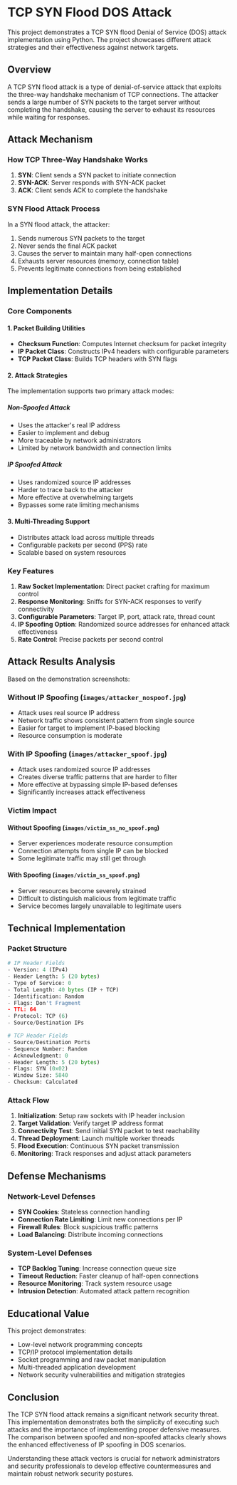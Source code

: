 # TCP SYN Flood DOS Attack

This project demonstrates a TCP SYN flood Denial of Service (DOS) attack implementation using Python. The project showcases different attack strategies and their effectiveness against network targets.

## Overview

A TCP SYN flood attack is a type of denial-of-service attack that exploits the three-way handshake mechanism of TCP connections. The attacker sends a large number of SYN packets to the target server without completing the handshake, causing the server to exhaust its resources while waiting for responses.

## Attack Mechanism

### How TCP Three-Way Handshake Works

1. **SYN**: Client sends a SYN packet to initiate connection
2. **SYN-ACK**: Server responds with SYN-ACK packet
3. **ACK**: Client sends ACK to complete the handshake

### SYN Flood Attack Process

In a SYN flood attack, the attacker:
1. Sends numerous SYN packets to the target
2. Never sends the final ACK packet
3. Causes the server to maintain many half-open connections
4. Exhausts server resources (memory, connection table)
5. Prevents legitimate connections from being established

## Implementation Details

### Core Components

#### 1. Packet Building Utilities
- **Checksum Function**: Computes Internet checksum for packet integrity
- **IP Packet Class**: Constructs IPv4 headers with configurable parameters
- **TCP Packet Class**: Builds TCP headers with SYN flags

#### 2. Attack Strategies

The implementation supports two primary attack modes:

##### Non-Spoofed Attack
- Uses the attacker's real IP address
- Easier to implement and debug
- More traceable by network administrators
- Limited by network bandwidth and connection limits

##### IP Spoofed Attack
- Uses randomized source IP addresses
- Harder to trace back to the attacker
- More effective at overwhelming targets
- Bypasses some rate limiting mechanisms

#### 3. Multi-Threading Support
- Distributes attack load across multiple threads
- Configurable packets per second (PPS) rate
- Scalable based on system resources

### Key Features

1. **Raw Socket Implementation**: Direct packet crafting for maximum control
2. **Response Monitoring**: Sniffs for SYN-ACK responses to verify connectivity
3. **Configurable Parameters**: Target IP, port, attack rate, thread count
4. **IP Spoofing Option**: Randomized source addresses for enhanced attack effectiveness
5. **Rate Control**: Precise packets per second control

## Attack Results Analysis

Based on the demonstration screenshots:

### Without IP Spoofing (`images/attacker_nospoof.jpg`)
- Attack uses real source IP address
- Network traffic shows consistent pattern from single source
- Easier for target to implement IP-based blocking
- Resource consumption is moderate

### With IP Spoofing (`images/attacker_spoof.jpg`) 
- Attack uses randomized source IP addresses
- Creates diverse traffic patterns that are harder to filter
- More effective at bypassing simple IP-based defenses
- Significantly increases attack effectiveness

### Victim Impact

#### Without Spoofing (`images/victim_ss_no_spoof.png`)
- Server experiences moderate resource consumption
- Connection attempts from single IP can be blocked
- Some legitimate traffic may still get through

#### With Spoofing (`images/victim_ss_spoof.png`)
- Server resources become severely strained
- Difficult to distinguish malicious from legitimate traffic
- Service becomes largely unavailable to legitimate users

## Technical Implementation

### Packet Structure

```python
# IP Header Fields
- Version: 4 (IPv4)
- Header Length: 5 (20 bytes)
- Type of Service: 0
- Total Length: 40 bytes (IP + TCP)
- Identification: Random
- Flags: Don't Fragment
- TTL: 64
- Protocol: TCP (6)
- Source/Destination IPs

# TCP Header Fields
- Source/Destination Ports
- Sequence Number: Random
- Acknowledgment: 0
- Header Length: 5 (20 bytes)
- Flags: SYN (0x02)
- Window Size: 5840
- Checksum: Calculated
```

### Attack Flow

1. **Initialization**: Setup raw sockets with IP header inclusion
2. **Target Validation**: Verify target IP address format
3. **Connectivity Test**: Send initial SYN packet to test reachability
4. **Thread Deployment**: Launch multiple worker threads
5. **Flood Execution**: Continuous SYN packet transmission
6. **Monitoring**: Track responses and adjust attack parameters

## Defense Mechanisms

### Network-Level Defenses
- **SYN Cookies**: Stateless connection handling
- **Connection Rate Limiting**: Limit new connections per IP
- **Firewall Rules**: Block suspicious traffic patterns
- **Load Balancing**: Distribute incoming connections

### System-Level Defenses
- **TCP Backlog Tuning**: Increase connection queue size
- **Timeout Reduction**: Faster cleanup of half-open connections
- **Resource Monitoring**: Track system resource usage
- **Intrusion Detection**: Automated attack pattern recognition

## Educational Value

This project demonstrates:
- Low-level network programming concepts
- TCP/IP protocol implementation details
- Socket programming and raw packet manipulation
- Multi-threaded application development
- Network security vulnerabilities and mitigation strategies


## Conclusion

The TCP SYN flood attack remains a significant network security threat. This implementation demonstrates both the simplicity of executing such attacks and the importance of implementing proper defensive measures. The comparison between spoofed and non-spoofed attacks clearly shows the enhanced effectiveness of IP spoofing in DOS scenarios.

Understanding these attack vectors is crucial for network administrators and security professionals to develop effective countermeasures and maintain robust network security postures.

